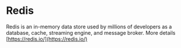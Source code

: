 Redis
=======
Redis is an in-memory data store used by millions of developers as a database, cache, streaming engine, and message broker.
More details [https://redis.io/](https://redis.io/)